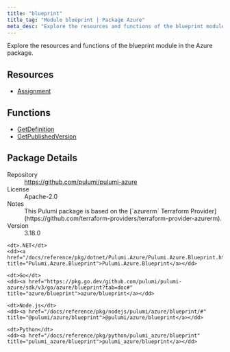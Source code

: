 ```yaml
---
title: "blueprint"
title_tag: "Module blueprint | Package Azure"
meta_desc: "Explore the resources and functions of the blueprint module in the Azure package."
---
```


<!-- WARNING: this file was generated by Pulumi Docs Generator. -->
<!-- Do not edit by hand unless you're certain you know what you are doing! -->

Explore the resources and functions of the blueprint module in the Azure package.

<h2 id="resources">Resources</h2>
<ul class="api">
    <li><a href="assignment" title="Assignment"><span class="symbol resource"></span>Assignment</a></li>
</ul>

<h2 id="functions">Functions</h2>
<ul class="api">
    <li><a href="getdefinition" title="GetDefinition"><span class="symbol function"></span>GetDefinition</a></li>
    <li><a href="getpublishedversion" title="GetPublishedVersion"><span class="symbol function"></span>GetPublishedVersion</a></li>
</ul>

<h2 id="package-details">Package Details</h2>
<dl class="package-details">
	<dt>Repository</dt>
	<dd><a href="https://github.com/pulumi/pulumi-azure">https://github.com/pulumi/pulumi-azure</a></dd>
	<dt>License</dt>
	<dd>Apache-2.0</dd>
	<dt>Notes</dt>
	<dd>This Pulumi package is based on the [`azurerm` Terraform Provider](https://github.com/terraform-providers/terraform-provider-azurerm).</dd>
	<dt>Version</dt>
	<dd>3.18.0</dd>
</dl>



<dl class="tabular">

    <dt>.NET</dt>
    <dd><a href="/docs/reference/pkg/dotnet/Pulumi.Azure/Pulumi.Azure.Blueprint.html" title="Pulumi.Azure.Blueprint">Pulumi.Azure.Blueprint</a></dd>

    <dt>Go</dt>
    <dd><a href="https://pkg.go.dev/github.com/pulumi/pulumi-azure/sdk/v3/go/azure/blueprint?tab=doc#" title="azure/blueprint">azure/blueprint</a></dd>

    <dt>Node.js</dt>
    <dd><a href="/docs/reference/pkg/nodejs/pulumi/azure/blueprint/#" title="@pulumi/azure/blueprint">@pulumi/azure/blueprint</a></dd>

    <dt>Python</dt>
    <dd><a href="/docs/reference/pkg/python/pulumi_azure/blueprint" title="pulumi_azure/blueprint">pulumi_azure/blueprint</a></dd>

</dl>

